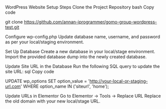WordPress Website Setup Steps
Clone the Project Repository
bash
Copy code

git clone https://github.com/annan-iprogrammer/gomo-group-wordpress-test.git

Configure wp-config.php
Update database name, username, and password as per your local/staging environment.

Set Up Database
Create a new database in your local/stage environment.
Import the provided database dump into the newly created database.

Update Site URL in the Database
Run the following SQL query to update the site URL:
sql
Copy code

UPDATE wp_options
SET option_value = 'http://your-local-or-staging-url.com'
WHERE option_name IN ('siteurl', 'home');

Update URLs in Elementor
Go to Elementor → Tools → Replace URL
Replace the old domain with your new local/stage URL.
